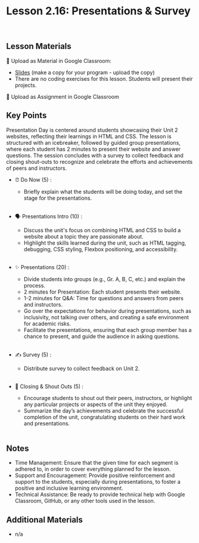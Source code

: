 # Lesson 2.16: Presentations & Survey

<br>

## Lesson Materials

📖 Upload as Material in Google Classroom:
- [Slides](https://docs.google.com/presentation/d/1c80tvcEAEt7WJYwIWz7lDFQ2O0GCzj2_bXB4iPh4dy8/copy) (make a copy for your program - upload the copy)
- There are no coding exercises for this lesson. Students will present their projects.

📝 Upload as Assignment in Google Classroom
<br>

## Key Points
Presentation Day is centered around students showcasing their Unit 2 websites, reflecting their learnings in HTML and CSS. The lesson is structured with an icebreaker, followed by guided group presentations, where each student has 2 minutes to present their website and answer questions. The session concludes with a survey to collect feedback and closing shout-outs to recognize and celebrate the efforts and achievements of peers and instructors.


- ⏰ Do Now (5) : 
    -  Briefly explain what the students will be doing today, and set the stage for the presentations. <br><br>

- 🗣️ Presentations Intro (10) : 
    - Discuss the unit's focus on combining HTML and CSS to build a website about a topic they are passionate about.
    - Highlight the skills learned during the unit, such as HTML tagging, debugging, CSS styling, Flexbox positioning, and accessibility.<br><br>

- ✨ Presentations (20) :
    - Divide students into groups (e.g., Gr. A, B, C, etc.) and explain the process.
    - 2 minutes for Presentation: Each student presents their website.
    - 1-2 minutes for Q&A: Time for questions and answers from peers and instructors.
    - Go over the expectations for behavior during presentations, such as inclusivity, not talking over others, and creating a safe environment for academic risks.
    - Facilitate the presentations, ensuring that each group member has a chance to present, and guide the audience in asking questions.<br><br>

- ✍️ Survey (5) : 
    -  Distribute survey to collect feedback on Unit 2.<br><br>

- 🎉 Closing & Shout Outs (5) : 
    - Encourage students to shout out their peers, instructors, or highlight any particular projects or aspects of the unit they enjoyed.
    - Summarize the day’s achievements and celebrate the successful completion of the unit, congratulating students on their hard work and presentations. <br><br>


## Notes
- Time Management: Ensure that the given time for each segment is adhered to, in order to cover everything planned for the lesson.
- Support and Encouragement: Provide positive reinforcement and support to the students, especially during presentations, to foster a positive and inclusive learning environment.
- Technical Assistance: Be ready to provide technical help with Google Classroom, GitHub, or any other tools used in the lesson.


## Additional Materials
- n/a
